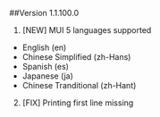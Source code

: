 ##Version 1.1.100.0

1. [NEW] MUI 5 languages supported
  + English (en)
  + Chinese Simplified (zh-Hans)
  + Spanish (es)
  + Japanese (ja)
  + Chinese Tranditional (zh-Hant)
  
2. [FIX] Printing first line missing


